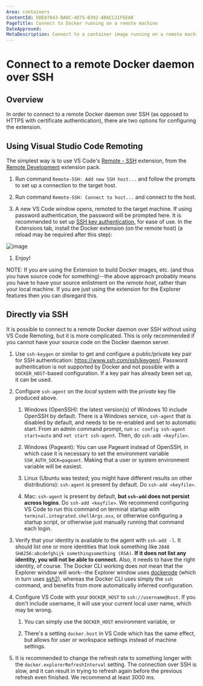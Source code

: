 ```yaml
---
Area: containers
ContentId: DDE07043-BA8C-4D75-B392-ABACC31F6EA8
PageTitle: Connect to Docker running on a remote machine
DateApproved: 
MetaDescription: Connect to a container image running on a remote machine, using Visual Studio Code.
---
```

# Connect to a remote Docker daemon over SSH

## Overview

In order to connect to a remote Docker daemon over SSH (as opposed to HTTPS with certificate authentication), there are two options for configuring the extension.

## Using Visual Studio Code Remoting

The simplest way is to use VS Code's [Remote - SSH](https://marketplace.visualstudio.com/items?itemName=ms-vscode-remote.remote-ssh) extension, from the [Remote Development](https://marketplace.visualstudio.com/items?itemName=ms-vscode-remote.vscode-remote-extensionpack) extension pack.

1. Run command `Remote-SSH: Add new SSH host...` and follow the prompts to set up a connection to the target host.

1. Run command `Remote-SSH: Connect to host...` and connect to the host.

1. A new VS Code window opens, remoted to the target machine. If using password authentication, the password will be prompted here. It is recommended to set up [SSH key authentication](https://www.ssh.com/ssh/public-key-authentication), for ease of use. In the Extensions tab, install the Docker extension (on the remote host) (a reload may be required after this step):

![image](https://user-images.githubusercontent.com/36966225/66958480-3f280b80-f036-11e9-8d75-b4e55eb3913f.png)

1. Enjoy!

NOTE: If you are using the Extension to build Docker images, etc. (and thus you have source code for something)--the above approach probably means you have to have your source enlistment on the _remote host_, rather than your local machine. If you are just using the extension for the Explorer features then you can disregard this.

## Directly via SSH

It is possible to connect to a remote Docker daemon over SSH without using VS Code Remoting, but it is more complicated. This is only recommended if you cannot have your source code on the Docker daemon server.

1. Use `ssh-keygen` or similar to get and configure a public/private key pair for SSH authentication: https://www.ssh.com/ssh/keygen/. Password authentication is not supported by Docker and not possible with a `DOCKER_HOST`-based configuration. If a key pair has already been set up, it can be used.

1. Configure `ssh-agent` on the _local_ system with the _private_ key file produced above.

    1. Windows (OpenSSH): the latest version(s) of Windows 10 include OpenSSH by default. There is a Windows service, `ssh-agent` that is disabled by default, and needs to be re-enabled and set to automatic start. From an admin command prompt, run `sc config ssh-agent start=auto` and `net start ssh-agent`. Then, do `ssh-add <keyfile>`.

    1. Windows (Pageant): You can use Pageant instead of OpenSSH, in which case it is necessary to set the environment variable `SSH_AUTH_SOCK=pageant`. Making that a user or system environment variable will be easiest.

    1. Linux (Ubuntu was tested; you might have different results on other distributions): `ssh-agent` is present by default. Do `ssh-add <keyfile>`.

    1. Mac: `ssh-agent` is present by default, **but `ssh-add` does not persist across logins**. Do `ssh-add <keyfile>`. We recommend configuring VS Code to run this command on terminal startup with `terminal.integrated.shellArgs.osx`, or otherwise configuring a startup script, or otherwise just manually running that command each login.

1. Verify that your identity is available to the agent with `ssh-add -l`. It should list one or more identities that look something like `2048 SHA256:abcdefghijk somethingsomething (RSA)`. **If it does not list any identity, you will not be able to connect.** Also, it needs to have the right identity, of course. The Docker CLI working does _not_ mean that the Explorer window will work--the Explorer window uses [dockerode](https://www.npmjs.com/package/dockerode) (which in turn uses [ssh2](https://www.npmjs.com/package/ssh2)), whereas the Docker CLI uses simply the `ssh` command, and benefits from more automatically inferred configuration.

1. Configure VS Code with your `DOCKER_HOST` to `ssh://username@host`. If you don't include username, it will use your current local user name, which may be wrong.

    1. You can simply use the `DOCKER_HOST` environment variable, or

    1. There's a setting `docker.host` in VS Code which has the same effect, but allows for user or workspace settings instead of machine settings.

1. It is recommended to change the refresh rate to something longer with the `docker.explorerRefreshInterval` setting. The connection over SSH is slow, and it can result in trying to refresh again before the previous refresh even finished. We recommend at least 3000 ms.
